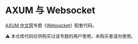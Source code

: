 # AXUM 与 Websocket

[AXUM 中文网](https://axum.rs)专题《[Websocket](https://axum.rs/subject/websocket)》配套代码。

⚠️ 本仓库代码仅供购买过该专题的用户使用，未购买者请勿使用。

